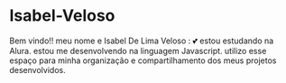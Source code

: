 # Isabel-Veloso

Bem vindo!!
meu nome e Isabel De Lima Veloso : 💕
estou estudando na Alura.
estou me desenvolvendo na linguagem Javascript.
utilizo esse espaço para minha organização e compartilhamento dos meus projetos desenvolvidos.
